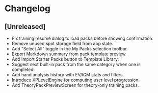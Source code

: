 # Changelog

## [Unreleased]
- Fix training resume dialog to load packs before showing confirmation.
- Remove unused spot storage field from app state.
- Add "Select All" toggle in the My Packs selection toolbar.
- Export Markdown summary from pack template preview.
- Add Import Starter Packs button to Template Library.
- Suggest next built-in pack from the same category when one is completed.
- Add hand analysis history with EV/ICM stats and filters.
- Introduce XPLevelEngine for computing user level progression.
- Add TheoryPackPreviewScreen for theory-only training packs.
